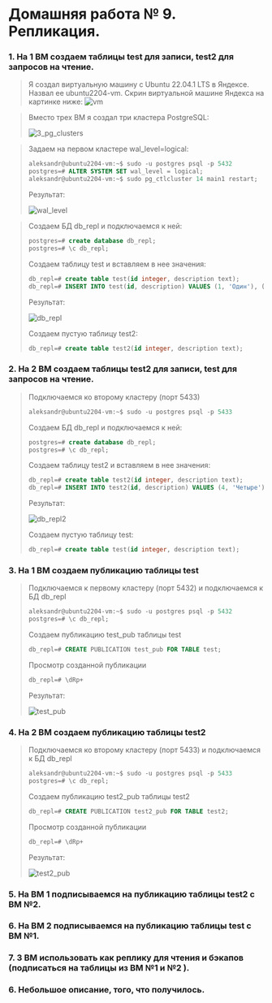 # Домашняя работа № 9. Репликация.

### 1. На 1 ВМ создаем таблицы test для записи, test2 для запросов на чтение.
> Я создал виртуальную машину с Ubuntu 22.04.1 LTS в Яндексе. Назвал ее ubuntu2204-vm. Скрин виртуальной машине Яндекса на картинке ниже:
> <image src="images/vm.png" alt="vm">

> Вместо трех ВМ я создал три кластера PostgreSQL:
> 
> <image src="images/3_pg_clusters.png" alt="3_pg_clusters">

> Задаем на первом кластере wal_level=logical:
> ```sql
> aleksandr@ubuntu2204-vm:~$ sudo -u postgres psql -p 5432
> postgres=# ALTER SYSTEM SET wal_level = logical;
> aleksandr@ubuntu2204-vm:~$ sudo pg_ctlcluster 14 main1 restart;
> ```
> Результат:
>
> <image src="images/wal_level.png" alt="wal_level">

> Создаем БД db_repl и подключаемся к ней:
> ```sql
> postgres=# create database db_repl;
> postgres=# \c db_repl;
> ```
>
> Создаем таблицу test и вставляем в нее значения:
> ```sql
> db_repl=# create table test(id integer, description text);
> db_repl=# INSERT INTO test(id, description) VALUES (1, 'Один'), (2, 'Два'), (3, 'Три');
> ```
>
> Результат:
> 
> <image src="images/db_repl.png" alt="db_repl">
>
> Создаем пустую таблицу test2:
> ```sql
> db_repl=# create table test2(id integer, description text);
> ```

### 2. На 2 ВМ создаем таблицы test2 для записи, test для запросов на чтение. 
> Подключаемся ко второму кластеру (порт 5433)
> ```sql
> aleksandr@ubuntu2204-vm:~$ sudo -u postgres psql -p 5433
> ```
>
> Создаем БД db_repl и подключаемся к ней:
> ```sql
> postgres=# create database db_repl;
> postgres=# \c db_repl;
> ```
>
> Создаем таблицу test2 и вставляем в нее значения:
> ```sql
> db_repl=# create table test2(id integer, description text);
> db_repl=# INSERT INTO test2(id, description) VALUES (4, 'Четыре'), (5, 'Пять'), (6, 'Шесть');
> ```
> Результат:
> 
> <image src="images/db_repl2.png" alt="db_repl2">
>
> Создаем пустую таблицу test:
> ```sql
> db_repl=# create table test(id integer, description text);
> ```

### 3. На 1 ВМ создаем публикацию таблицы test 
> Подключаемся к первому кластеру (порт 5432) и подключаемся к БД db_repl
> ```sql
> aleksandr@ubuntu2204-vm:~$ sudo -u postgres psql -p 5432
> postgres=# \c db_repl;
> ```
>
> Создаем публикацию test_pub таблицы test
> ```sql
> db_repl=# CREATE PUBLICATION test_pub FOR TABLE test;
> ```
>
> Просмотр созданной публикации
> ```sql
> db_repl=# \dRp+
> ```
> Результат:
>
> <image src="images/test_pub.png" alt="test_pub">
>


### 4. На 2 ВМ создаем публикацию таблицы test2 
> Подключаемся ко второму кластеру (порт 5433) и подключаемся к БД db_repl
> ```sql
> aleksandr@ubuntu2204-vm:~$ sudo -u postgres psql -p 5433
> postgres=# \c db_repl;
> ```
>
> Создаем публикацию test2_pub таблицы test2
> ```sql
> db_repl=# CREATE PUBLICATION test2_pub FOR TABLE test2;
> ```
>
> Просмотр созданной публикации
> ```sql
> db_repl=# \dRp+
> ```
> Результат:
>
> <image src="images/test2_pub.png" alt="test2_pub">
>

### 5. На ВМ 1 подписываемся на публикацию таблицы test2 с ВМ №2.

### 6. На ВМ 2 подписываемся на публикацию таблицы test с ВМ №1. 

### 7. 3 ВМ использовать как реплику для чтения и бэкапов (подписаться на таблицы из ВМ №1 и №2 ). 

### 6. Небольшое описание, того, что получилось.
